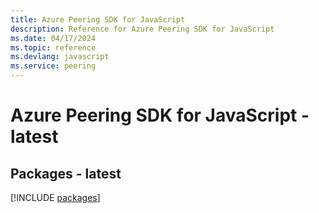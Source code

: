 ```yaml
---
title: Azure Peering SDK for JavaScript
description: Reference for Azure Peering SDK for JavaScript
ms.date: 04/17/2024
ms.topic: reference
ms.devlang: javascript
ms.service: peering
---
```

# Azure Peering SDK for JavaScript - latest
## Packages - latest
[!INCLUDE [packages](peering-index.md)]